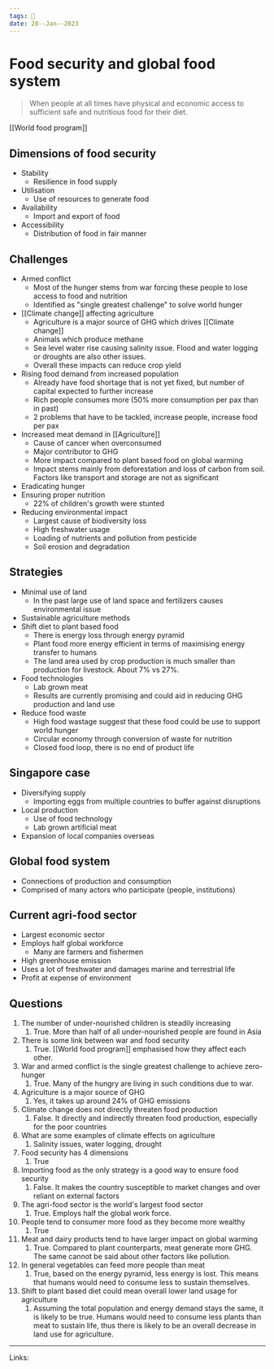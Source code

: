 ```yaml
---
tags: 🌱
date: 28--Jan--2023
---
```


# Food security and global food system

> When people at all times have physical and economic access to sufficient safe and nutritious food for their diet.

[[World food program]]

## Dimensions of food security
- Stability
    - Resilience in food supply
- Utilisation
    - Use of resources to generate food
- Availability
    - Import and export of food
- Accessibility
    - Distribution of food in fair manner

## Challenges
- Armed conflict
    - Most of the hunger stems from war forcing these people to lose access to food and nutrition
    - Identified as "single greatest challenge" to solve world  hunger
- [[Climate change]] affecting agriculture
    - Agriculture is a major source of GHG which drives [[Climate change]]
    - Animals which produce methane
    - Sea level water rise causing salinity issue. Flood and water logging or droughts are also other issues.
    - Overall these impacts can reduce crop yield
- Rising food demand from increased population
    - Already have food shortage that is not yet fixed, but number of capital expected to further increase
    - Rich people consumes more (50% more consumption per pax than in past)
    - 2 problems that have to be tackled, increase people, increase food per pax
- Increased meat demand in [[Agriculture]]
    - Cause of cancer when overconsumed
    - Major contributor to GHG
    - More impact compared to plant based food on global warming
    - Impact stems mainly from deforestation and loss of carbon from soil. Factors like transport and storage are not as significant
- Eradicating hunger
- Ensuring proper nutrition
    - 22% of children's growth were stunted
- Reducing environmental impact
    - Largest cause of biodiversity loss
    - High freshwater usage
    - Loading of nutrients and pollution from pesticide
    - Soil erosion and degradation

## Strategies
- Minimal use of land
    - In the past large use of land space and fertilizers causes environmental issue
- Sustainable agriculture methods
- Shift diet to plant based food
    - There is energy loss through energy pyramid
    - Plant food more energy efficient in terms of maximising energy transfer to humans
    - The land area used by crop production is much smaller than production for livestock. About 7% vs 27%.
- Food technologies
    - Lab grown meat
    - Results are currently promising and could aid in reducing GHG production and land use
- Reduce food waste
    - High food wastage suggest that these food could be use to support world hunger
    - Circular economy through conversion of waste for nutrition
    - Closed food loop, there is no end of product life

## Singapore case
- Diversifying supply
    - Importing eggs from multiple countries to buffer against disruptions
- Local production
    - Use of food technology
    - Lab grown artificial meat
- Expansion of local companies overseas

## Global food system
- Connections of production and consumption
- Comprised of many actors who participate (people, institutions)

## Current agri-food sector
- Largest economic sector
- Employs half global workforce
    - Many are farmers and fishermen
- High greenhouse emission
- Uses a lot of freshwater and damages marine and terrestrial life
- Profit at expense of environment

## Questions
1. The number of under-nourished children is steadily increasing
    1. True. More than half of all under-nourished people are found in Asia
2. There is some link between war and food security
    1. True. [[World food program]] emphasised how they affect each other.
3. War and armed conflict is the single greatest challenge to achieve zero-hunger
    1. True. Many of the hungry are living in such conditions due to war.
4. Agriculture is a major source of GHG
    1. Yes, it takes up around 24% of GHG emissions
5. Climate change does not directly threaten food production
    1. False. It directly and indirectly threaten food production, especially for the poor countries
6. What are some examples of climate effects on agriculture
    1. Salinity issues, water logging, drought
7. Food security has 4 dimensions
    1. True
8. Importing food as the only strategy is a good way to ensure food security
    1. False. It makes the country susceptible to market changes and over reliant on external factors
9. The agri-food sector is the world's largest food sector
    1. True. Employs half the global work force.
10. People tend to consumer more food as they become more wealthy
    1. True
11. Meat and dairy products tend to have larger impact on global warming
    1. True. Compared to plant counterparts, meat generate more GHG. The same cannot be said about other factors like pollution.
12. In general vegetables can feed more people than meat
    1. True, based on the energy pyramid, less energy is lost. This means that humans would need to consume less to sustain themselves.
13. Shift to plant based diet could mean overall lower land usage for agriculture
    1. Assuming the total population and energy demand stays the same, it is likely to be true. Humans would need to consume less plants than meat to sustain life, thus there is likely to be an overall decrease in land use for agriculture.

---
Links: 